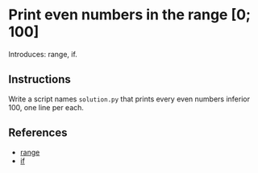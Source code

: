 # Print even numbers in the range [0; 100]

Introduces: range, if.

## Instructions

Write a script names `solution.py` that prints every even numbers inferior 100, one line per each.

## References
 - [range](https://docs.python.org/3/library/functions.html#func-range)
 - [if](https://docs.python.org/3/tutorial/controlflow.html#if-statements)
